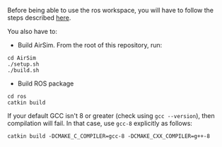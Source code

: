 Before being able to use the ros workspace, you will have to follow the steps described [here](get-ready-to-develop.md).

You also have to:

- Build AirSim. From the root of this repository, run:
```
cd AirSim
./setup.sh
./build.sh
```
- Build ROS package

```
cd ros
catkin build
```

If your default GCC isn't 8 or greater (check using `gcc --version`), then compilation will fail. In that case, use `gcc-8` explicitly as follows:

```
catkin build -DCMAKE_C_COMPILER=gcc-8 -DCMAKE_CXX_COMPILER=g++-8
```